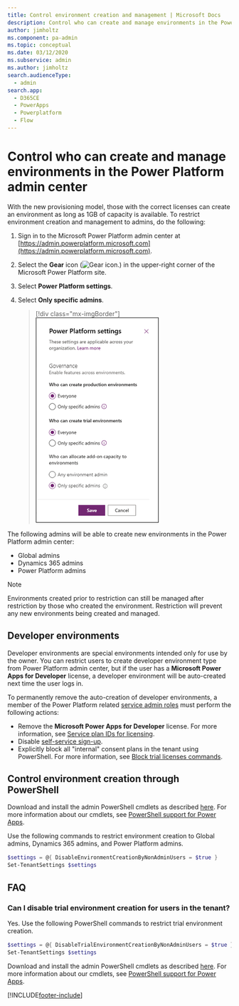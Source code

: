 ```yaml
---
title: Control environment creation and management | Microsoft Docs
description: Control who can create and manage environments in the Power Platform admin center.
author: jimholtz
ms.component: pa-admin
ms.topic: conceptual
ms.date: 03/12/2020
ms.subservice: admin
ms.author: jimholtz
search.audienceType: 
  - admin
search.app:
  - D365CE
  - PowerApps
  - Powerplatform
  - Flow
---
```


# Control who can create and manage environments in the Power Platform admin center 

With the new provisioning model, those with the correct licenses can create an environment as long as 1GB of capacity is available. To restrict environment creation and management to admins, do the following:

1. Sign in to the Microsoft Power Platform admin center at [https://admin.powerplatform.microsoft.com](https://admin.powerplatform.microsoft.com).
2. Select the **Gear** icon (![Gear icon.](media/selection-rule-gear-button.png)) in the upper-right corner of the Microsoft Power Platform site.
3. Select **Power Platform settings**. 
4. Select **Only specific admins**.

   > [!div class="mx-imgBorder"] 
   > ![Specify Global admins.](./media/governance-setting.png "Specify Global admins")

The following admins will be able to create new environments in the Power Platform admin center:

- Global admins
- Dynamics 365 admins
- Power Platform admins

> [!NOTE]
> Environments created prior to restriction can still be managed after restriction by those who created the environment. Restriction will prevent any new environments being created and managed. 

## Developer environments

Developer environments are special environments intended only for use by the owner. You can restrict users to create developer environment type from Power Platform admin center, but if the user has a **Microsoft Power Apps for Developer** license, a developer environment will be auto-created next time the user logs in.

To permanently remove the auto-creation of developer environments, a member of the Power Platform related [service admin roles](/power-platform/admin/use-service-admin-role-manage-tenant) must perform the following actions:

- Remove the **Microsoft Power Apps for Developer** license. For more information, see  [Service plan IDs for licensing](/azure/active-directory/enterprise-users/licensing-service-plan-reference).
- Disable [self-service sign-up](/azure/active-directory/enterprise-users/directory-self-service-signup).
- Explicitly block all "internal" consent plans in the tenant using PowerShell. For more information, see [Block trial licenses commands](/power-platform/admin/powerapps-powershell#block-trial-licenses-commands).

## Control environment creation through PowerShell

Download and install the admin PowerShell cmdlets as described [here](https://www.powershellgallery.com/packages/Microsoft.PowerApps.Administration.PowerShell/2.0.1). For more information about our cmdlets, see [PowerShell support for Power Apps](powerapps-powershell.md).

Use the following commands to restrict environment creation to Global admins, Dynamics 365 admins, and Power Platform admins. 

```powershell
$settings = @{ DisableEnvironmentCreationByNonAdminUsers = $true }
Set-TenantSettings $settings
```

## FAQ

### Can I disable trial environment creation for users in the tenant?
Yes. Use the following PowerShell commands to restrict trial environment creation.

```powershell
$settings = @{ DisableTrialEnvironmentCreationByNonAdminUsers = $true }
Set-TenantSettings $settings
```

Download and install the admin PowerShell cmdlets as described [here](https://www.powershellgallery.com/packages/Microsoft.PowerApps.Administration.PowerShell/2.0.1). For more information about our cmdlets, see [PowerShell support for Power Apps](powerapps-powershell.md).




[!INCLUDE[footer-include](../includes/footer-banner.md)]
